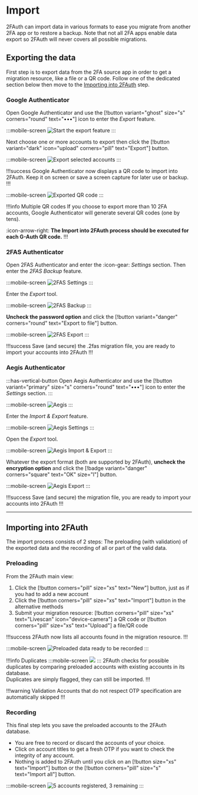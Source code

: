 # Import

2FAuth can import data in various formats to ease you migrate from another 2FA app or to restore a backup.
Note that not all 2FA apps enable data export so 2FAuth will never covers all possible migrations.

## Exporting the data

First step is to export data from the 2FA source app in order to get a migration resource, like a file or a QR code. Follow one of the dedicated section below then move to the [Importing into 2FAuth](#importing-into-2fauth) step.

### Google Authenticator

Open Google Authenticator and use the [!button variant="ghost" size="s" corners="round" text="•••"] icon to enter the _Export_ feature.

:::mobile-screen
![Start the export feature](/static/import/gauth_export_accounts.png)
:::

Next choose one or more accounts to export then click the [!button variant="dark" icon="upload" corners="pill" text="Export"] button.

:::mobile-screen
![Export selected accounts](/static/import/gauth_export.png)
:::

!!!success
Google Authenticator now displays a QR code to import into 2FAuth. Keep it on screen or save a screen capture for later use or backup.
!!!

:::mobile-screen
![Exported QR code](/static/import/gauth_qrcode.png)
:::

!!!info Multiple QR codes
If you choose to export more than 10 2FA accounts, Google Authenticator will generate several QR codes (one by tens).

:icon-arrow-right: __The Import into 2FAuth process should be executed for each G-Auth QR code.__
!!!

### 2FAS Authenticator

Open 2FAS Authenticator and enter the :icon-gear: _Settings_ section. Then enter the _2FAS Backup_ feature.

:::mobile-screen
![2FAS Settings](/static/import/2FAS_settings.png)
:::

Enter the _Export_ tool.

:::mobile-screen
![2FAS Backup](/static/import/2FAS_backup.png)
:::

__Uncheck the password option__ and click the [!button variant="danger" corners="round" text="Export to file"] button.

:::mobile-screen
![2FAS Export](/static/import/2FAS_export.png)
:::

!!!success
Save (and secure) the .2fas migration file, you are ready to import your accounts into 2FAuth
!!!

### Aegis Authenticator

:::has-vertical-button
Open Aegis Authenticator and use the [!button variant="primary" size="s" corners="round" text="•••"] icon to enter the _Settings_ section.
:::

:::mobile-screen
![Aegis](/static/import/aegis_home.png)
:::

Enter the _Import & Export_ feature.

:::mobile-screen
![Aegis Settings](/static/import/Aegis_settings.png)
:::

Open the _Export_ tool.

:::mobile-screen
![Aegis Import & Export](/static/import/Aegis_import_export.png)
:::

Whatever the export format (both are supported by 2FAuth), __uncheck the encryption option__ and click the [!badge variant="danger" corners="square" text="OK" size="l"] button.

:::mobile-screen
![Aegis Export](/static/import/Aegis_export.png)
:::

!!!success
Save (and secure) the migration file, you are ready to import your accounts into 2FAuth
!!!

---

## Importing into 2FAuth

The import process consists of 2 steps: The preloading (with validation) of the exported data and the recording of all or part of the valid data.

### Preloading

From the 2FAuth main view:

1. Click the [!button corners="pill" size="xs" text="New"] button, just as if you had to add a new account
2. Click the [!button corners="pill" size="xs" text="Import"] button in the alternative methods
3. Submit your migration resource: [!button corners="pill" size="xs" text="Livescan" icon="device-camera"] a QR code or [!button corners="pill" size="xs" text="Upload"] a file/QR code

!!!success
2FAuth now lists all accounts found in the migration resource.
!!!

:::mobile-screen
![Preloaded data ready to be recorded](/static/import/import_preload.png)
:::

!!!info Duplicates
:::mobile-screen
![](/static/import/import_duplicates.png)
:::
2FAuth checks for possible duplicates by comparing preloaded accounts with existing accounts in its database.  
Duplicates are simply flagged, they can still be imported.
!!!

!!!warning Validation
Accounts that do not respect OTP specification are automatically skipped
!!!

### Recording

This final step lets you save the preloaded accounts to the 2FAuth database.

- You are free to record or discard the accounts of your choice.
- Click on account titles to get a fresh OTP if you want to check the integrity of any account.
- Nothing is added to 2FAuth until you click on an [!button size="xs" text="Import"] button or the [!button corners="pill" size="s" text="Import all"] button.

:::mobile-screen
![5 accounts registered, 3 remaining](/static/import/import_recorded.png)
:::
